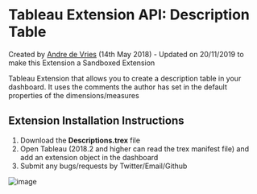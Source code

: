 # Tableau Extension API: Description Table

Created by [Andre de Vries](https://www.twitter.com/andre347_) (14th May 2018) - Updated on 20/11/2019 to make this Extension a Sandboxed Extension

Tableau Extension that allows you to create a description table in your dashboard. It uses the comments the author has set in the default properties of the dimensions/measures

## Extension Installation Instructions

1.  Download the **Descriptions.trex** file
2.  Open Tableau (2018.2 and higher can read the trex manifest file) and add an extension object in the dashboard
3.  Submit any bugs/requests by Twitter/Email/Github

![image](https://preview.ibb.co/cepcwJ/Screen_Shot_2018_05_14_at_16_51_06.png)

